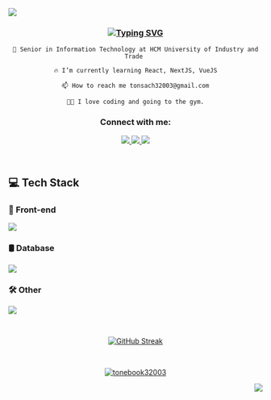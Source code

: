 <img src="https://user-images.githubusercontent.com/10498744/210012254-234538ff-d198-48aa-8964-37e6fd45d227.gif"></img>

<h3 align="center">
    <a href="https://git.io/typing-svg"><img src="https://readme-typing-svg.demolab.com?font=Fira+Code&weight=700&pause=1000&center=true&vCenter=true&width=600&lines=My+name+is+Do+Cong+Ton+Sach+(+Bookk+)" alt="Typing SVG" /></a>
</h3>

<div align="center">
    
    🏫 Senior in Information Technology at HCM University of Industry and Trade 

    🔥 I’m currently learning React, NextJS, VueJS
            
    📫 How to reach me tonsach32003@gmail.com
            
    💪🏻 I love coding and going to the gym.
</div>

<h3 align="center">Connect with me:</h3>
<p align="center">
    <div align="center"> 
  <a href="mailto:tonsach32003@gmail.com">
    <img src="https://img.shields.io/badge/Gmail-333333?style=for-the-badge&logo=gmail&logoColor=red" />
  </a>
  <a href="https://www.instagram.com/22.bookk_sep/" target="_blank">
    <img src="https://img.shields.io/badge/Instagram-b6327b?style=for-the-badge&logo=instagram&logoColor=white" target="_blank" />
  </a>
  <a href="https://www.facebook.com/bookk229/" target="_blank">
     <img src="https://img.shields.io/badge/Facebook-0866ff?style=for-the-badge&logo=facebook&logoColor=white" target="_blank" /> <!-- sqlite, safari, google-chrome are other good icon options -->
  </a>
</div>
</p>
&nbsp;
&nbsp;

<h2 aligh="left">💻 Tech Stack</h2>

<h3 aligh="left">🎨 Front-end</h2>
<p align="">
  <a href="https://skillicons.dev">
    <img src="https://skillicons.dev/icons?i=html,css,javascript,react,next,redux,sass,bootstrap,python,django,c,cs" />
  </a>
</p>

<h3 aligh="left">🛢️ Database</h2>
<p align="">
  <a href="https://skillicons.dev">
    <img src="https://skillicons.dev/icons?i=mongodb,mysql,postgres" />
  </a>
</p>

<h3 aligh="left">🛠 Other</h2>
<p align="">
  <a href="https://skillicons.dev">
    <img src="https://skillicons.dev/icons?i=git,figma," />
  </a>
</p>

&nbsp;
  <p align="center">
            <a href="https://git.io/streak-stats"><img src="https://github-readme-streak-stats.herokuapp.com?user=tonebook32003&theme=dark&date_format=j%2Fn%5B%2FY%5D&mode=weekly&card_width=496" alt="GitHub Streak" /></a>
  </p>
&nbsp;
<center>
<p align="center"> <a href="https://github.com/ryo-ma/github-profile-trophy"><img src="https://github-profile-trophy.vercel.app/?username=tonebook32003&theme=chalk" alt="tonebook32003" /></a> </p>
</center>

<a>
  <img align="right" src="https://komarev.com/ghpvc/?username=tonebook32003&style=for-the-badge">
</a>
